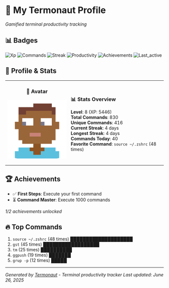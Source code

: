 # 🚀 My Termonaut Profile

*Gamified terminal productivity tracking*

## 📊 Badges

![Xp](https://img.shields.io/badge/XP-Level+8+%285446%2F8100%29-green?style=flat-square&logo=terminal&logoColor=white) ![Commands](https://img.shields.io/badge/Commands-830-green?style=flat-square&logo=terminal&logoColor=white) ![Streak](https://img.shields.io/badge/Streak-4+days-green?style=flat-square&logo=terminal&logoColor=white) ![Productivity](https://img.shields.io/badge/Productivity-80.0%25-green?style=flat-square&logo=terminal&logoColor=white) ![Achievements](https://img.shields.io/badge/Achievements-5%2F10-blue?style=flat-square&logo=terminal&logoColor=white) ![Last_active](https://img.shields.io/badge/Last+Active-5h+ago-green?style=flat-square&logo=terminal&logoColor=white) 

## 🎨 Profile & Stats

<table><tr>
<td width="40%" align="center">

### 👤 Avatar

![Avatar](./avatars/2d55bed6bb17f3d2f9b80d0955c8d8b1.svg)

</td>
<td width="60%">

### 📊 Stats Overview

**Level**: 8 (XP: 5446)  
**Total Commands**: 830  
**Unique Commands**: 416  
**Current Streak**: 4 days  
**Longest Streak**: 4 days  
**Commands Today**: 40  
**Favorite Command**: `source ~/.zshrc` (48 times)  

</td>
</tr></table>

## 🏆 Achievements

- ✅ **First Steps**: Execute your first command
- ⏳ **Command Master**: Execute 1000 commands

*1/2 achievements unlocked*

## 🔥 Top Commands

1. `source ~/.zshrc` (48 times) ████████████████████
2. `gst` (45 times) ██████████████████
3. `tm` (25 times) ██████████
4. `ggpush` (19 times) ███████
5. `grup -p` (12 times) █████

---

*Generated by [Termonaut](https://github.com/oiahoon/termonaut) - Terminal productivity tracker*
*Last updated: June 26, 2025*
